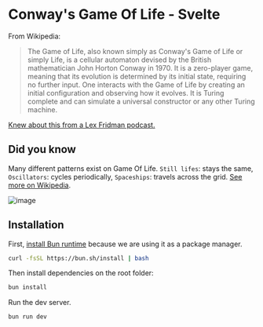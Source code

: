 # Conway's Game Of Life - Svelte

From Wikipedia:
> The Game of Life, also known simply as Conway's Game of Life or simply Life, is a cellular automaton devised by the British mathematician John Horton Conway in 1970. It is a zero-player game, meaning that its evolution is determined by its initial state, requiring no further input. One interacts with the Game of Life by creating an initial configuration and observing how it evolves. It is Turing complete and can simulate a universal constructor or any other Turing machine.

[Knew about this from a Lex Fridman podcast.](https://www.youtube.com/watch?v=toIoROXuqtY)


## Did you know

Many different patterns exist on Game Of Life. `Still lifes`: stays the same, `Oscillators`: cycles periodically, `Spaceships`: travels across the grid. [See more on Wikipedia](https://en.wikipedia.org/wiki/Conway%27s_Game_of_Life#Examples_of_patterns).

![image](https://github.com/user-attachments/assets/df114145-d613-4e4b-a98b-ba5b97dbabd6)

## Installation

First, [install Bun runtime](https://bun.sh/) because we are using it as a package manager.

```bash
curl -fsSL https://bun.sh/install | bash
```

Then install dependencies on the root folder:
```bash
bun install
```

Run the dev server. 
```bash
bun run dev
```

